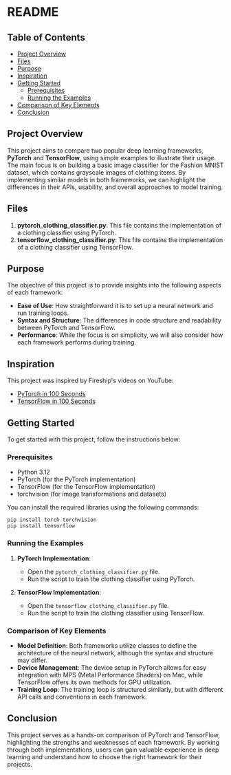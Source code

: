 # README

## Table of Contents

- [Project Overview](#project-overview)
- [Files](#files)
- [Purpose](#purpose)
- [Inspiration](#inspiration)
- [Getting Started](#getting-started)
  - [Prerequisites](#prerequisites)
  - [Running the Examples](#running-the-examples)
- [Comparison of Key Elements](#comparison-of-key-elements)
- [Conclusion](#conclusion)

## Project Overview

This project aims to compare two popular deep learning frameworks, **PyTorch** and **TensorFlow**, using simple examples to illustrate their usage. The main focus is on building a basic image classifier for the Fashion MNIST dataset, which contains grayscale images of clothing items. By implementing similar models in both frameworks, we can highlight the differences in their APIs, usability, and overall approaches to model training.

## Files

1. **pytorch_clothing_classifier.py**: This file contains the implementation of a clothing classifier using PyTorch.
2. **tensorflow_clothing_classifier.py**: This file contains the implementation of a clothing classifier using TensorFlow.

## Purpose

The objective of this project is to provide insights into the following aspects of each framework:

- **Ease of Use**: How straightforward it is to set up a neural network and run training loops.
- **Syntax and Structure**: The differences in code structure and readability between PyTorch and TensorFlow.
- **Performance**: While the focus is on simplicity, we will also consider how each framework performs during training.

## Inspiration

This project was inspired by Fireship's videos on YouTube:
- [PyTorch in 100 Seconds](https://youtu.be/i8NETqtGHms)
- [TensorFlow in 100 Seconds](https://youtu.be/ORMx45xqWkA)

## Getting Started

To get started with this project, follow the instructions below:

### Prerequisites

- Python 3.12
- PyTorch (for the PyTorch implementation)
- TensorFlow (for the TensorFlow implementation)
- torchvision (for image transformations and datasets)

You can install the required libraries using the following commands:

```
pip install torch torchvision
pip install tensorflow
```

### Running the Examples

1. **PyTorch Implementation**: 
   - Open the `pytorch_clothing_classifier.py` file.
   - Run the script to train the clothing classifier using PyTorch.

2. **TensorFlow Implementation**: 
   - Open the `tensorflow_clothing_classifier.py` file.
   - Run the script to train the clothing classifier using TensorFlow.

### Comparison of Key Elements

- **Model Definition**: Both frameworks utilize classes to define the architecture of the neural network, although the syntax and structure may differ.
- **Device Management**: The device setup in PyTorch allows for easy integration with MPS (Metal Performance Shaders) on Mac, while TensorFlow offers its own methods for GPU utilization.
- **Training Loop**: The training loop is structured similarly, but with different API calls and conventions in each framework.

## Conclusion

This project serves as a hands-on comparison of PyTorch and TensorFlow, highlighting the strengths and weaknesses of each framework. By working through both implementations, users can gain valuable experience in deep learning and understand how to choose the right framework for their projects.
